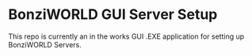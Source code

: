 # BonziWORLD GUI Server Setup
This repo is currently an in the works GUI .EXE application for setting up BonziWORLD Servers.
